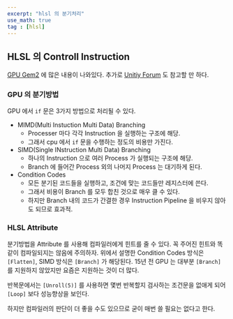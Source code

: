 ```yaml
---
excerpt: "hlsl 의 분기처리"
use_math: true
tag : [hlsl]
---
```


## HLSL 의 Controll Instruction

[GPU Gem2](https://developer.nvidia.com/gpugems/gpugems2/part-iv-general-purpose-computation-gpus-primer/chapter-34-gpu-flow-control-idioms) 에 많은 내용이 나와있다. 추가로 [Unitiy Forum](https://forum.unity.com/threads/branching-in-shaders.1231695/) 도 참고할 만 하다.

### GPU 의 분기방법

GPU 에서 ```if``` 문은 3가지 방법으로 처리될 수 있다.

+ MIMD(Multi Instuction Multi Data) Branching
  + Processer 마다 각각 Instruction 을 실행하는 구조에 해당.
  + 그래서 cpu 에서 ```if``` 문을 수행하는 정도의 비용만 가진다.
+ SIMD(Single INstruction Multi Data) Branching
  + 하나의 Instruction 으로 여러 Process 가 실행되는 구조에 해당.
  + Branch 에 들어간 Process 외의 나머지 Process 는 대기하게 된다.   
+ Condition Codes
  + 모든 분기된 코드들을 실행하고, 조건에 맞는 코드들만 레지스터에 쓴다.
  + 그래서 비용이 Branch 를 모두 합친 것으로 매우 클 수 있다.
  + 하지만 Branch 내의 코드가 간결한 경우 Instruction Pipeline 을 비우지 않아도 되므로 효과적.


### HLSL Attribute 

분기방법을 Attribute 를 사용해 컴파일러에게 힌트를 줄 수 있다. 꼭 주어진 힌트와 똑같이 컴파일되지는 않음에 주의하자. 위에서 설명한 Condition Codes 방식은 ```[Flatten]```, SIMD 방식은 ```[Branch]``` 가 해당된다. 15년 전 GPU 는 대부분 ```[Branch]``` 를 지원하지 않았지만 요즘은 지원하는 것이 더 많다. 

반복문에서는 ```[Unroll(5)]``` 를 사용하면 몇번 반복할지 검사하는 조건문을 없애게 되어 ```[Loop]``` 보다 성능향상을 보인다.

하지만 컴파일러의 판단이 더 좋을 수도 있으므로 굳이 매번 쓸 필요는 없다고 한다.